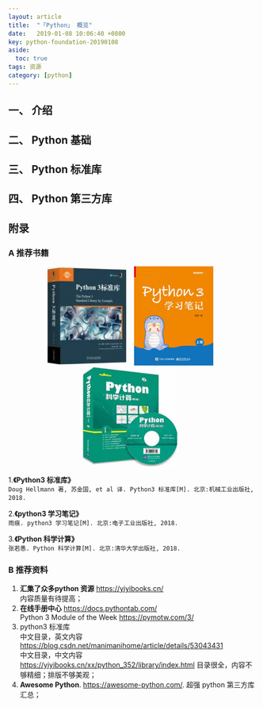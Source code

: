 ```yaml
---
layout: article
title:  "「Python」 概览"
date:   2019-01-08 10:06:40 +0800
key: python-foundation-20190108
aside:
  toc: true
tags: 资源
category: [python]
---
```


## 一、 介绍

## 二、 Python 基础

## 三、 Python 标准库

## 四、 Python 第三方库


## 附录
### A 推荐书籍

<center class="half">
  <img src="/assets/images/programming/python/python3_stl.jpeg" height="200"/>&emsp;<img src="/assets/images/programming/python/python3_study_notes.jpeg" height="200"/>&emsp;<img src="/assets/images/programming/python/python_calsulation.jpeg" height="200"/>&emsp;
</center>

1.**《Python3 标准库》**  
`Doug Hellmann 著, 苏金国, et al 译. Python3 标准库[M]. 北京:机械工业出版社, 2018.`  

2.**《python3 学习笔记》**  
`雨痕. python3 学习笔记[M]. 北京:电子工业出版社, 2018.`  

3.**《Python 科学计算》**  
`张若愚. Python 科学计算[M]. 北京:清华大学出版社, 2018.`  


### B 推荐资料
1. **汇集了众多python 资源** <https://yiyibooks.cn/>  
内容质量有待提高；  
2. **在线手册中心** <https://docs.pythontab.com/>  
Python 3 Module of the Week https://pymotw.com/3/  
3. python3 标准库   
中文目录，英文内容 <https://blog.csdn.net/manimanihome/article/details/53043431>  
中文目录，中文内容 <https://yiyibooks.cn/xx/python_352/library/index.html> 目录很全，内容不够精细；排版不够美观；  
4. **Awesome Python**. <https://awesome-python.com/>. 超强 python 第三方库汇总；   
